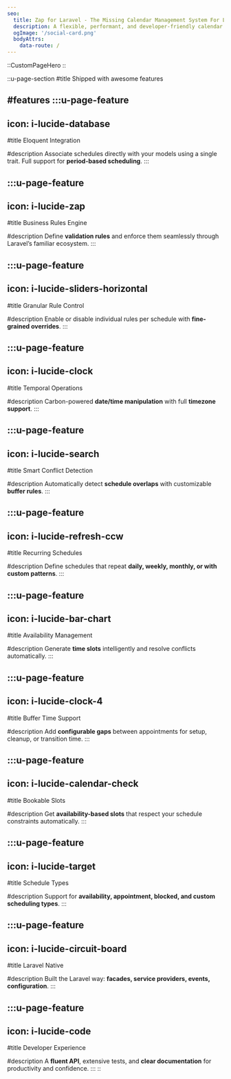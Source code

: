 ```yaml
---
seo:
  title: Zap for Laravel - The Missing Calendar Management System For Laravel
  description: A flexible, performant, and developer-friendly calendar management system for Laravel. Created by Ludovic Guénet. (Laravel Jutsu)
  ogImage: '/social-card.png'
  bodyAttrs:
    data-route: /
---
```


::CustomPageHero
::

::u-page-section
#title
Shipped with awesome features

#features
  :::u-page-feature
  ---
  icon: i-lucide-database
  ---
  #title
  Eloquent Integration

  #description
  Associate schedules directly with your models using a single trait. Full support for **period-based scheduling**.
  :::

  :::u-page-feature
  ---
  icon: i-lucide-zap
  ---
  #title
  Business Rules Engine

  #description
  Define **validation rules** and enforce them seamlessly through Laravel’s familiar ecosystem.
  :::

  :::u-page-feature
  ---
  icon: i-lucide-sliders-horizontal
  ---
  #title
  Granular Rule Control

  #description
  Enable or disable individual rules per schedule with **fine-grained overrides**.
  :::

  :::u-page-feature
  ---
  icon: i-lucide-clock
  ---
  #title
  Temporal Operations

  #description
  Carbon-powered **date/time manipulation** with full **timezone support**.
  :::

  :::u-page-feature
  ---
  icon: i-lucide-search
  ---
  #title
  Smart Conflict Detection

  #description
  Automatically detect **schedule overlaps** with customizable **buffer rules**.
  :::

  :::u-page-feature
  ---
  icon: i-lucide-refresh-ccw
  ---
  #title
  Recurring Schedules

  #description
  Define schedules that repeat **daily, weekly, monthly, or with custom patterns**.
  :::

  :::u-page-feature
  ---
  icon: i-lucide-bar-chart
  ---
  #title
  Availability Management

  #description
  Generate **time slots** intelligently and resolve conflicts automatically.
  :::

  :::u-page-feature
  ---
  icon: i-lucide-clock-4
  ---
  #title
  Buffer Time Support

  #description
  Add **configurable gaps** between appointments for setup, cleanup, or transition time.
  :::

  :::u-page-feature
  ---
  icon: i-lucide-calendar-check
  ---
  #title
  Bookable Slots

  #description
  Get **availability-based slots** that respect your schedule constraints automatically.
  :::

  :::u-page-feature
  ---
  icon: i-lucide-target
  ---
  #title
  Schedule Types

  #description
  Support for **availability, appointment, blocked, and custom scheduling types**.
  :::

  :::u-page-feature
  ---
  icon: i-lucide-circuit-board
  ---
  #title
  Laravel Native

  #description
  Built the Laravel way: **facades, service providers, events, configuration**.
  :::

  :::u-page-feature
  ---
  icon: i-lucide-code
  ---
  #title
  Developer Experience

  #description
  A **fluent API**, extensive tests, and **clear documentation** for productivity and confidence.
  :::
::
